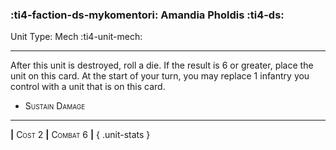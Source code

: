 ### :ti4-faction-ds-mykomentori: **Amandia Pholdis** :ti4-ds:

Unit Type: Mech :ti4-unit-mech:

---

After this unit is destroyed, roll a die. If the result is 6 or greater, place the unit on this card. At the start of your turn, you may replace 1 infantry you control with a unit that is on this card.

* <span style="font-variant:small-caps;">Sustain Damage</span> 


---

__|__ <span style="font-variant:small-caps;">Cost 2</span> __|__ <span style="font-variant:small-caps;">Combat 6</span> __|__
{ .unit-stats }
